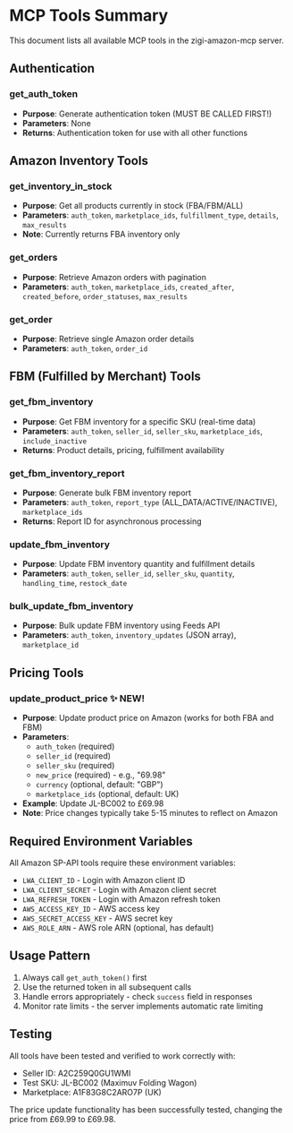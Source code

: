 # MCP Tools Summary

This document lists all available MCP tools in the zigi-amazon-mcp server.

## Authentication

### get_auth_token
- **Purpose**: Generate authentication token (MUST BE CALLED FIRST!)
- **Parameters**: None
- **Returns**: Authentication token for use with all other functions


## Amazon Inventory Tools

### get_inventory_in_stock
- **Purpose**: Get all products currently in stock (FBA/FBM/ALL)
- **Parameters**: `auth_token`, `marketplace_ids`, `fulfillment_type`, `details`, `max_results`
- **Note**: Currently returns FBA inventory only

### get_orders
- **Purpose**: Retrieve Amazon orders with pagination
- **Parameters**: `auth_token`, `marketplace_ids`, `created_after`, `created_before`, `order_statuses`, `max_results`

### get_order
- **Purpose**: Retrieve single Amazon order details
- **Parameters**: `auth_token`, `order_id`

## FBM (Fulfilled by Merchant) Tools

### get_fbm_inventory
- **Purpose**: Get FBM inventory for a specific SKU (real-time data)
- **Parameters**: `auth_token`, `seller_id`, `seller_sku`, `marketplace_ids`, `include_inactive`
- **Returns**: Product details, pricing, fulfillment availability

### get_fbm_inventory_report
- **Purpose**: Generate bulk FBM inventory report
- **Parameters**: `auth_token`, `report_type` (ALL_DATA/ACTIVE/INACTIVE), `marketplace_ids`
- **Returns**: Report ID for asynchronous processing

### update_fbm_inventory
- **Purpose**: Update FBM inventory quantity and fulfillment details
- **Parameters**: `auth_token`, `seller_id`, `seller_sku`, `quantity`, `handling_time`, `restock_date`

### bulk_update_fbm_inventory
- **Purpose**: Bulk update FBM inventory using Feeds API
- **Parameters**: `auth_token`, `inventory_updates` (JSON array), `marketplace_id`

## Pricing Tools

### update_product_price ✨ NEW!
- **Purpose**: Update product price on Amazon (works for both FBA and FBM)
- **Parameters**: 
  - `auth_token` (required)
  - `seller_id` (required) 
  - `seller_sku` (required)
  - `new_price` (required) - e.g., "69.98"
  - `currency` (optional, default: "GBP")
  - `marketplace_ids` (optional, default: UK)
- **Example**: Update JL-BC002 to £69.98
- **Note**: Price changes typically take 5-15 minutes to reflect on Amazon

## Required Environment Variables

All Amazon SP-API tools require these environment variables:
- `LWA_CLIENT_ID` - Login with Amazon client ID
- `LWA_CLIENT_SECRET` - Login with Amazon client secret  
- `LWA_REFRESH_TOKEN` - Login with Amazon refresh token
- `AWS_ACCESS_KEY_ID` - AWS access key
- `AWS_SECRET_ACCESS_KEY` - AWS secret key
- `AWS_ROLE_ARN` - AWS role ARN (optional, has default)

## Usage Pattern

1. Always call `get_auth_token()` first
2. Use the returned token in all subsequent calls
3. Handle errors appropriately - check `success` field in responses
4. Monitor rate limits - the server implements automatic rate limiting

## Testing

All tools have been tested and verified to work correctly with:
- Seller ID: A2C259Q0GU1WMI
- Test SKU: JL-BC002 (Maximuv Folding Wagon)
- Marketplace: A1F83G8C2ARO7P (UK)

The price update functionality has been successfully tested, changing the price from £69.99 to £69.98.